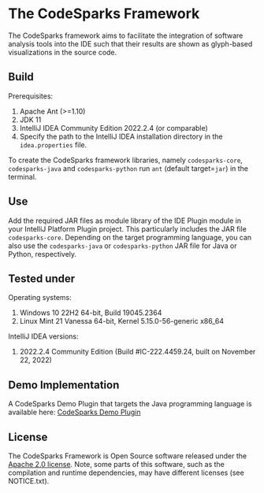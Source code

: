 # The CodeSparks Framework

The CodeSparks framework aims to facilitate the integration of software analysis tools into the IDE such that their
results are shown as glyph-based visualizations in the source code.

## Build

Prerequisites:

1. Apache Ant (>=1.10)
2. JDK 11
3. IntelliJ IDEA Community Edition 2022.2.4 (or comparable)
4. Specify the path to the IntelliJ IDEA installation directory in the `idea.properties` file.

To create the CodeSparks framework libraries, namely `codesparks-core`, `codesparks-java` and `codesparks-python` run
`ant` (default target=`jar`) in the terminal.

## Use

Add the required JAR files as module library of the IDE Plugin module in your IntelliJ Platform Plugin project. This
particularly includes the JAR file `codesparks-core`. Depending on the target programming language, you can also use the
`codesparks-java` or `codesparks-python` JAR file for Java or Python, respectively.

## Tested under

Operating systems:

1. Windows 10 22H2 64-bit, Build 19045.2364
2. Linux Mint 21 Vanessa 64-bit, Kernel 5.15.0-56-generic x86_64

IntelliJ IDEA versions:

1. 2022.2.4 Community Edition (Build #IC-222.4459.24, built on November 22, 2022)

## Demo Implementation

A CodeSparks Demo Plugin that targets the Java programming language is available here:
[CodeSparks Demo Plugin](https://github.com/segroup-uni-trier/codesparks-pmd-demo)

## License

The CodeSparks Framework is Open Source software released under the
[Apache 2.0 license](https://www.apache.org/licenses/LICENSE-2.0). Note, some parts of this software, such as the
compilation and runtime dependencies, may have different licenses (see NOTICE.txt).